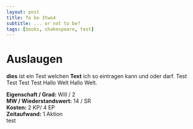 ```yaml
---
layout: post
title: To be 3two4
subtitle: ... or not to be?
tags: [books, shakespeare, test]
---
```


# Auslaugen

**dies** ist ein Test welchen **Text** ich so eintragen kann und oder darf.
Test Test Test Test Hallo Welt Hallo Welt.

**Eigenschaft / Grad:** Will / 2  
**MW / Wiederstandswert:** 14 / SR  
**Kosten:** 2 KP/ 4 EP  
**Zeitaufwand:** 1 Aktion  
test

